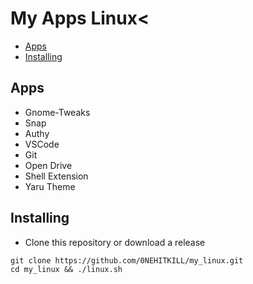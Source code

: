 # My Apps Linux<

- [Apps](#apps)
- [Installing](#installing)

## Apps
-   Gnome-Tweaks
-   Snap
-   Authy
-   VSCode
-   Git
-   Open Drive
-   Shell Extension
-   Yaru Theme
## Installing
- Clone this repository or download a release
```
git clone https://github.com/0NEHITKILL/my_linux.git
cd my_linux && ./linux.sh
